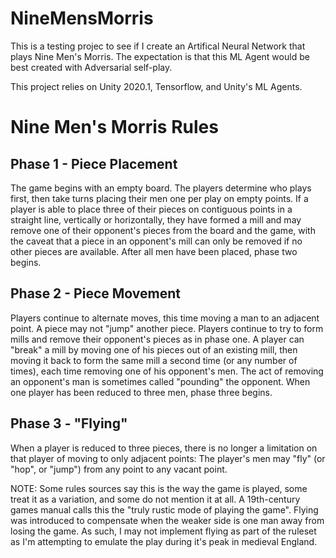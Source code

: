 # NineMensMorris
This is a testing projec to see if I create an Artifical Neural Network that plays Nine Men's Morris. The expectation is that this ML Agent would be best created with
Adversarial self-play. 

This project relies on Unity 2020.1, Tensorflow, and Unity's ML Agents. 

# Nine Men's Morris Rules
## Phase 1 - Piece Placement
The game begins with an empty board. The players determine who plays first, then take turns placing their men one per play on empty points. If a player is able to place three of their pieces on contiguous points in a straight line, vertically or horizontally, they have formed a mill and may remove one of their opponent's pieces from the board and the game, with the caveat that a piece in an opponent's mill can only be removed if no other pieces are available. After all men have been placed, phase two begins.

## Phase 2 - Piece Movement
Players continue to alternate moves, this time moving a man to an adjacent point. A piece may not "jump" another piece. Players continue to try to form mills and remove their opponent's pieces as in phase one. A player can "break" a mill by moving one of his pieces out of an existing mill, then moving it back to form the same mill a second time (or any number of times), each time removing one of his opponent's men. The act of removing an opponent's man is sometimes called "pounding" the opponent. When one player has been reduced to three men, phase three begins.

## Phase 3 - "Flying"
When a player is reduced to three pieces, there is no longer a limitation on that player of moving to only adjacent points: The player's men may "fly" (or "hop", or "jump") from any point to any vacant point.

NOTE: Some rules sources say this is the way the game is played, some treat it as a variation, and some do not mention it at all. A 19th-century games manual calls this the "truly rustic mode of playing the game". Flying was introduced to compensate when the weaker side is one man away from losing the game. As such, I may not implement flying as part of the ruleset as I'm attempting to emulate the play during it's peak in medieval England. 

 
